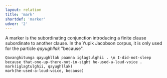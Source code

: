 ```yaml
---
layout: relation
title: 'mark'
shortdef: 'marker'
udver: '2'
---
```


A marker is the subordinating conjunction introducing a finite clause subordinate to another clause.
In the Yupik Jacobson corpus, it is only used for the particle _qayughllak_ "because".

~~~ sdparse
Qavanghitunga qayughllak paamna iglagtulghii . \n I-did-not-sleep because that-one-up-there-not-in-sight he-used-a-loud-voice .
mark(iglagtulghii, qayughllak)
mark(he-used-a-loud-voice, because)
~~~

